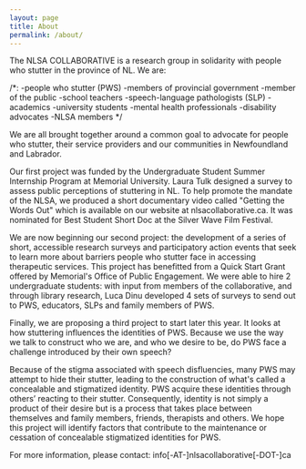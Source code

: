 ```yaml
---
layout: page
title: About
permalink: /about/
---
```



The NLSA COLLABORATIVE is a research group in solidarity with people who stutter in the province of NL. We are:

/*:
-people who stutter (PWS)
-members of provincial government
-member of the public
-school teachers
-speech-language pathologists (SLP)
-academics
-university students
-mental health professionals
-disability advocates
-NLSA members
*/

We are all brought together around a common goal to advocate for people who stutter, their service providers and our communities in Newfoundland and Labrador.

Our first project was funded by the Undergraduate Student Summer Internship Program at Memorial University. Laura Tulk designed a survey to assess public perceptions of stuttering in NL. To help promote the mandate of the NLSA, we produced a short documentary video called "Getting the Words Out" which is available on our website at nlsacollaborative.ca. It was nominated for Best Student Short Doc at the Silver Wave Film Festival.

We are now beginning our second project: the development of a series of short, accessible research surveys and participatory action events that seek to learn more about barriers people who stutter face in accessing therapeutic services. This project has benefitted from a Quick Start Grant offered by Memorial's Office of Public Engagement. We were able to hire 2 undergraduate students: with input from members of the collaborative, and through library research, Luca Dinu developed 4 sets of surveys to send out to PWS, educators, SLPs and family members of PWS.

Finally, we are proposing a third project to start later this year. It looks at how stuttering influences the identities of PWS. Because we use the way we talk to construct who we are, and who we desire to be, do PWS face a challenge introduced by their own speech?

Because of the stigma associated with speech disfluencies, many PWS may attempt to hide their stutter, leading to the construction of what's called a concealable and stigmatized identity. PWS acquire these identities through others’ reacting to their stutter. Consequently, identity is not simply a product of their desire but is a process that takes place between themselves and family members, friends, therapists and others. We hope this project will identify factors that contribute to the maintenance or cessation of concealable stigmatized identities for PWS.

For more information, please contact: info[-AT-]nlsacollaborative[-DOT-]ca
